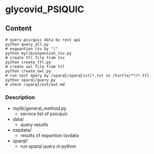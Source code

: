 # glycovid_PSIQUIC

## Content
```
# query psicquic data by rest api
python query_all.py
# exppantion tsv by "|"
python mylib/expansion_tsv.py
# create ttl file from tsv
python create_ttl.py
# create owl file from ttl
python create_owl.py
# run test query by /sparql/sparqlist/*.txt in /turtle/**/*.ttl
python sparql/query.py
# check /sparql/out/out.md
```

### Description
- mylib/general_method.py
    - service list of psicquic
- data/
    - query results
- expdata/
    - results of expantion tsvdata
- sparql/
    - run sparql query in python
